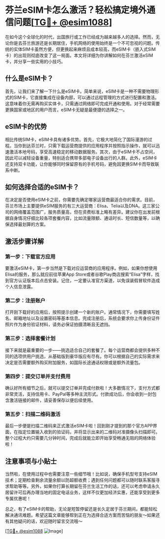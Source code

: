 # 芬兰eSIM卡怎么激活？轻松搞定境外通信问题[[TG💪+ @esim1088](https://t.me/s/esim1088)]

在如今这个全球化的时代，出国旅行或工作已经成为越来越多人的选择。然而，无论你是去芬兰旅游还是长期居住，手机网络的使用始终是一个不可忽视的问题。传统的实体SIM卡虽然方便，但更换起来麻烦且成本较高，而eSIM卡（嵌入式SIM卡）的出现则彻底改变了这一局面。本文将详细为你讲解如何在芬兰激活eSIM卡，并分享一些实用的小技巧。

## 什么是eSIM卡？

首先，让我们来了解一下什么是eSIM卡。简单来说，eSIM卡是一种不需要物理形式的SIM卡，它直接集成在设备内部，可以通过远程管理的方式进行配置和激活。这意味着你无需再购买实体卡，只需通过网络即可完成开通和使用。对于经常需要更换国家或地区的用户而言，eSIM卡无疑是最便捷的选择之一。

## eSIM卡的优势

相比传统SIM卡，eSIM卡具有诸多优势。首先，它极大地简化了国际漫游的过程。当你到达芬兰时，只需下载运营商提供的应用程序并按照指示操作，就可以迅速激活本地号码，享受高速稳定的移动数据服务。其次，由于eSIM卡不占空间，因此可以减轻设备重量，特别适合携带多部电子设备出行的人群。此外，eSIM卡还支持双卡功能，让你能够同时保留原有的手机号码，避免因更换SIM卡而导致联系中断。

## 如何选择合适的eSIM卡？

在决定是否使用eSIM卡之前，你需要先确定哪家运营商最适合你的需求。目前，芬兰市场上主要提供eSIM服务的有三大运营商：Elisa、Telia以及DNA。这三家公司的网络覆盖范围广，服务质量高，但在资费标准上略有差异。建议你在出发前根据自身情况仔细比较各项套餐内容，比如流量限额、通话时长、短信数量等，以确保选择最划算的方案。

## 激活步骤详解

### 第一步：下载官方应用
要激活eSIM卡，第一步当然是下载对应运营商的应用程序。例如，如果你想使用Elisa的服务，那么就应前往苹果App Store或者谷歌Play商店搜索“Elisa”字样，找到官方认证版本后点击安装。记住，一定要认准官方渠道，以免误装假冒软件造成个人信息泄露。

### 第二步：注册账户
打开刚下载好的应用后，按照提示创建一个新的账户。通常情况下，你需要填写姓名、邮箱地址以及设置密码等基本信息。完成注册后，系统会要求你上传身份证件照片作为身份验证材料，请务必保证拍摄清晰且无遮挡。

### 第三步：选择套餐计划
接下来就是最重要的一步——挑选适合自己的套餐了。每个运营商都会提供多种不同的选项供用户挑选，从基础版到豪华版应有尽有。你可以根据自己的实际需求来决定是否需要额外购买附加服务，如国际长途通话权限或是额外流量包。

### 第四步：提交订单并支付费用
确认好所有细节之后，就可以提交订单并完成付款啦！大多数情况下，支付方式都非常灵活，支持信用卡、PayPal等多种主流形式。付款成功后，你会收到一封包含激活链接的邮件，请妥善保存以便后续使用。

### 第五步：扫描二维码激活
最后一步便是扫描二维码来正式激活eSIM卡啦！回到刚才提到的那个官方APP界面，在指定位置输入收到的验证码，并将显示出来的二维码对准摄像头扫描即可。整个过程大约只需要几分钟时间，完成后就能立即开始享受畅通无阻的网络体验啦！

## 注意事项与小贴士

当然啦，在使用过程中也需要注意一些细节哦！比如说，确保手机型号支持eSIM技术；定期检查剩余流量余额以防超额收费；遇到任何问题都可以随时联系客服寻求帮助等等。另外，如果你打算长期留在芬兰生活工作的话，还可以考虑申请永久居留许可后再办理当地的固定电话业务，这样不仅更加经济实惠，还能享受到更多专属优惠呢！

总之，有了eSIM卡的帮助，无论是短暂停留还是长久定居于芬兰期间，都能轻松解决通讯难题。希望这篇文章能够帮到正在为选择合适方案而苦恼的朋友～如果还有其他疑问的话，欢迎随时留言交流哦～

[[TG💪+ @esim1088](https://t.me/s/esim1088) ![Image](https://i.postimg.cc/4NQfJmqS/Snipaste-2025-05-13-00-14-12.png)]